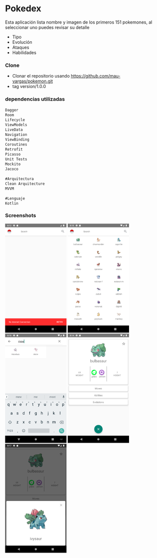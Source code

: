 # Pokedex
Esta aplicación lista nombre y imagen de los primeros 151 pokemones, 
al seleccionar uno puedes revisar su detalle 

- Tipo
- Evolución
- Ataques
- Habilidades


### Clone
- Clonar el repositorio usando https://github.com/mau-vargas/pokemon.git 
- tag version/1.0.0

### dependencias utilizadas

```Librerías utilizada
Dagger
Room
Lifecycle
ViewModels
LiveData
Navigation
ViewBinding
Coroutines
Retrofit
Picasso
Unit Tests
Mockito
Jacoco

#Arquitectura
Clean Arquitecture
MVVM

#Lenguaje
Kotlin
```

###  Screenshots
<img src="art/Screenshot_1595031165.png" alt="phone image" width="200px" />
<img src="art/Screenshot_1595031485.png" alt="phone image" width="200px" />
<img src="art/Screenshot_1595031518.png" alt="phone image" width="200px" />
<img src="art/Screenshot_1595031247.png" alt="phone image" width="200px" />
<img src="art/Screenshot_1595031442.png" alt="phone image" width="200px" />



